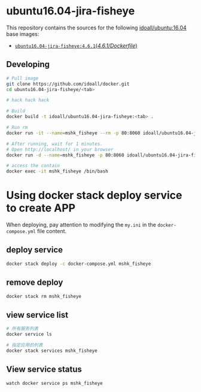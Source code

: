
ubuntu16.04-jira-fisheye
=============

This repository contains the sources for the following [idoall/ubuntu:16.04](https://hub.docker.com/r/idoall/ubuntu/) base images:
- [`ubuntu16.04-jira-fisheye:4.6.1`(*4.6.1/Dockerfile*)](https://github.com/idoall/docker/blob/master/ubuntu16.04-jira-fisheye/6.7.1/Dockerfile)



## Developing

```bash
# Pull image
git clone https://github.com/idoall/docker.git
cd ubuntu16.04-jira-fisheye/<tab>

# hack hack hack

# Build
docker build -t idoall/ubuntu16.04-jira-fisheye:<tab> .

# Run rm
docker run -it --name=mshk_fisheye --rm -p 80:8060 idoall/ubuntu16.04-jira-fisheye:<tab>

# After running, wait for 1 minutes.
# Open http://localhost/ in your browser
docker run -d --name=mshk_fisheye -p 80:8060 idoall/ubuntu16.04-jira-fisheye:<tab>

# access the contain
docker exec -it mshk_fisheye /bin/bash
```
# Using docker stack deploy service to create APP



When deploying, pay attention to modifying the  `my.ini` in the `docker-compose.yml` file content.



## deploy service

```bash
docker stack deploy -c docker-compose.yml mshk_fisheye
```

## remove deploy

```bash
docker stack rm mshk_fisheye
```

## view service list

```bash
# 所有服务列表
docker service ls

# 指定应用的列表
docker stack services mshk_fisheye
```

## View service status

```bash
watch docker service ps mshk_fisheye
```

